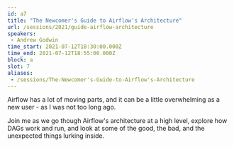 ```yaml
---
id: a7
title: "The Newcomer's Guide to Airflow's Architecture"
url: /sessions/2021/guide-airflow-architecture
speakers:
 - Andrew Godwin
time_start: 2021-07-12T18:30:00.000Z
time_end: 2021-07-12T18:55:00.000Z
block: a
slot: 7
aliases:
 - /sessions/The-Newcomer's-Guide-to-Airflow's-Architecture
---
```


Airflow has a lot of moving parts, and it can be a little overwhelming as a new user - as I was not too long ago.
 
 Join me as we go though Airflow's architecture at a high level, explore how DAGs work and run, and look at some of the good, the bad, and the unexpected things lurking inside.